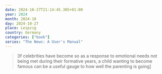 ```yaml
---
date: 2024-10-27T21:14:45.305+01:00
year: 2024
month: 2024-10
day: 2024-10-27
place: Leipzig
country: Germany
categories: ["book"]
series: "The News: A User's Manual"
---
```

> [If celebrities have become so as a response to emotional needs not being met during their formative years, a child wanting to become famous can be a useful gauge to how well the parenting is going]
